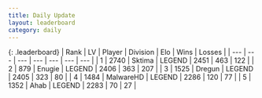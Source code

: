 ```yaml
---
title: Daily Update
layout: leaderboard
category: daily
---
```


{: .leaderboard}
| Rank | LV | Player | Division | Elo | Wins | Losses |
| --- | --- | --- | --- | --- | --- | --- |
| <span data-change="0">1</span> | 2740 | <span title="ID: 353063">Sktima</span> | LEGEND | <span data-change="0">2451</span> | <span data-change="0">463</span> | <span data-change="0">122</span> |
| <span data-change="0">2</span> | 879 | <span title="ID: 623502">Enugie</span> | LEGEND | <span data-change="5">2406</span> | <span data-change="2">363</span> | <span data-change="0">207</span> |
| <span data-change="0">3</span> | 1525 | <span title="ID: 337810">Dregun</span> | LEGEND | <span data-change="33">2405</span> | <span data-change="10">323</span> | <span data-change="0">80</span> |
| <span data-change="1">4</span> | 1484 | <span title="ID: 261794">MalwareHD</span> | LEGEND | <span data-change="0">2286</span> | <span data-change="0">120</span> | <span data-change="0">77</span> |
| <span data-change="-1">5</span> | 1352 | <span title="ID: 402846">Ahab</span> | LEGEND | <span data-change="-5">2283</span> | <span data-change="1">70</span> | <span data-change="1">27</span> |